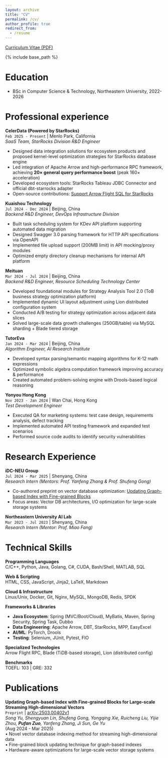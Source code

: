 ```yaml
---
layout: archive
title: "CV"
permalink: /cv/
author_profile: true
redirect_from:
  - /resume
---
```


[Curriculum Vitae (PDF)](/assets/Curriculum_Vitae.pdf)

{% include base_path %}

Education
======
* BSc in Computer Science & Technology, Northeastern University, 2022-2026

Professional experience
======
**CelerData (Powered by StarRocks)**  
`Feb 2025 - Present` | Menlo Park, California  
*SaaS Team, StarRocks Division R&D Engineer*  
- Designed data integration solutions for ecosystem products and proposed kernel-level optimization strategies for StarRocks database engine  
- Led integration of Apache Arrow and high-performance RPC framework, achieving **20× general query performance boost** (peak 160× acceleration)  
- Developed ecosystem tools: StarRocks Tableau JDBC Connector and official dbt-starrocks adapter  
- Open-source contributions: [Support Arrow Flight SQL for StarRocks](https://github.com/StarRocks/starrocks/pull/57956)  

**Kuaishou Technology**  
`Jul 2024 - Dec 2024` | Beijing, China  
*Backend R&D Engineer, DevOps Infrastructure Division*  
- Built task scheduling system for KDev API platform supporting automated data migration  
- Designed Swagger 3.0 parsing framework for HTTP API specifications via OpenAPI  
- Implemented file upload support (200MB limit) in API mocking/proxy modules  
- Optimized empty directory cleanup mechanisms for internal API platform 

**Meituan**  
`Mar 2024 - Jul 2024` | Beijing, China  
*Backend R&D Engineer, Resource Scheduling Technology Center*  
- Developed foundational modules for Strategy Analysis Tool 2.0 (ToB business strategy optimization platform)  
- Implemented dynamic UI layout adjustment using Lion distributed configuration system  
- Conducted A/B testing for strategy optimization across adjacent data slices  
- Solved large-scale data growth challenges (250GB/table) via MySQL sharding + Blade tiered storage

**TutorEva**  
`Jan 2024 - Mar 2024` | Beijing, China  
*Algorithm Engineer, AI Research Institute*  
- Developed syntax parsing/semantic mapping algorithms for K-12 math expressions  
- Optimized symbolic algebra computation framework improving accuracy & performance  
- Created automated problem-solving engine with Drools-based logical reasoning

**Yonyou Hong Kong**  
`Nov 2023 - Jan 2024` | Wan Chai, Hong Kong  
*Test Development Engineer*  
- Executed QA for marketing systems: test case design, requirements analysis, defect tracking  
- Implemented automated API testing framework and expanded test scenarios  
- Performed source code audits to identify security vulnerabilities  

Research Experience
======
**iDC-NEU Group**  
`Jul 2024 - Mar 2025` | Shenyang, China  
*Research Intern (Mentors: Prof. Yanfeng Zhang & Prof. Shufeng Gong)*  
- Co-authored preprint on vector database optimization: [Updating Graph-based Index with Fine-grained Blocks](https://arxiv.org/abs/2503.00402v1)  
- Focus areas: Vector DB architectures, I/O optimization for large-scale storage systems  

**Northeastern University AI Lab**  
`Mar 2023 - Jul 2023` | Shenyang, China  
*Research Intern (Mentor: Prof. Miao Fang)*   

Technical Skills
======
**Programming Languages**  
C/C++, Python, Java, Golang, C#, CUDA, Bash/Shell, MATLAB, SQL  

**Web & Scripting**  
HTML, CSS, JavaScript, Jinja2, LaTeX, Markdown  

**Cloud & Infrastructure**  
Linux/Unix, Docker, Git, Nginx, MySQL, MongoDB, Redis, SPDK  

**Frameworks & Libraries**  
- **Java Ecosystem**: Spring (MVC/Boot/Cloud), MyBatis, Maven, Spring Security, Spring Task, Dubbo  
- **Data Engineering**: Apache Arrow, DBT, StarRocks, MPP, EasyExcel  
- **AI/ML**: PyTorch, Drools  
- **Testing**: Selenium, JUnit, Pytest, FIO  

**Specialized Technologies**  
Arrow Flight RPC, Blade (TiDB-based storage), Lion (distributed config)  

**Benchmarks**  
TOEFL: 103 | GRE: 332  

Publications
======
**Updating Graph-based Index with Fine-grained Blocks for Large-scale Streaming High-dimensional Vectors**  
`Preprint` | [arXiv:2503.00402v1](https://arxiv.org/abs/2503.00402v1)  
*Song Yu, Shengyuan Lin, Shufeng Gong, Yongqing Xie, Ruicheng Liu, Yijie Zhou, **Pufan Zuo**, Yanfeng Zhang, Ji Sun, Ge Yu*  
(Aug 2024 - Mar 2025)  
• Novel vector database indexing method for streaming high-dimensional data  
• Fine-grained block updating technique for graph-based indexes  
• Hardware-aware optimizations for large-scale vector storage systems 
